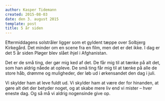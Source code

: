 ```yaml
---
author: Kasper Tidemann
created: 2015-08-03
date: den 3. august 2015
template: post
title: 5 år siden
---
```


Eftermiddagens solstråler ligger som et gyldent tæppe over Solbjerg Kirkegård. Det minder om en scene fra en film, men det er det ikke. I dag er det 5 år siden Pløger blev slået ihjel i Afghanistan.

Det er de små ting, der gør mig ked af det. De får mig til at tænke på alt det, som han aldrig nåede at opleve. De små ting får mig til at tænke på alle de store håb, drømme og muligheder, der løb ud i ørkensandet den dag i juli.

Vi skylder ham at leve fuldt ud. Vi skylder ham at være der for hinanden, at gøre alt det der betyder noget, og at skabe mere liv end vi mister – hver eneste dag. Og så må vi aldrig nogensinde give op.